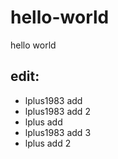 # hello-world
hello world

## edit:
* lplus1983 add
* lplus1983 add 2
* lplus add
* lplus1983 add 3
* lplus add 2


